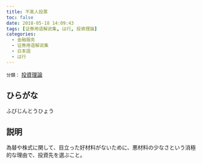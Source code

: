 ```yaml
---
title: 不美人投票
toc: false
date: 2018-05-18 14:09:43
tags: [证券用语解说集, は行, 投資理論]
categories:
  - 金融服务
  - 证券用语解说集
  - 日本語
  - は行
---
```


`分類：` [投資理論](/tags/投資理論/)

## ひらがな

ふびじんとうひょう

## 説明

為替や株式に関して、目立った好材料がないために、悪材料の少なさという消極的な理由で、投資先を選ぶこと。
